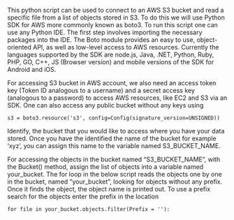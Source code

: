This python script can be used to connect to an AWS S3 bucket and read a specific file from a list of objects stored in S3. To do this we will use Python SDK for AWS more commonly known as boto3. To run this script one can use any Python IDE. The first step involves importing the necessary packages into the IDE. The Boto module provides an easy to use, object-oriented API, as well as low-level access to AWS resources. Currently the languages supported by the SDK are node.js, Java, .NET, Python, Ruby, PHP, GO, C++, JS (Browser version) and mobile versions of the SDK for Android and iOS. 

For accessing S3 bucket in AWS account, we also need an access token key (Token ID analogous to a username) and a secret access key (analogous to a password) to access AWS resources, like EC2 and S3 via an SDK. One can also access any public bucket without any keys using

```
s3 = boto3.resource('s3', config=Config(signature_version=UNSIGNED))
```

Identify, the bucket that you would like to access where you have your data stored. Once you have the identified the name of the bucket for example ‘xyz’, you can assign this name to the variable named S3_BUCKET_NAME.

For accessing the objects in the bucket named “S3_BUCKET_NAME”, with the Bucket() method, assign the list of objects into a variable named your_bucket. The for loop in the below script reads the objects one by one in the bucket, named “your_bucket”, looking for objects without any prefix. Once it finds the object, the object name is printed out. To use a prefix search for the objects enter the prefix in the location 

```
for file in your_bucket.objects.filter(Prefix = ''):
```

